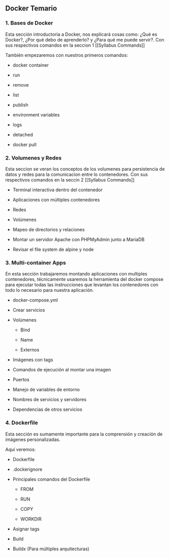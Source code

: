 ## Docker Temario

### 1. Bases de Docker

Esta sección introductoria a Docker, nos explicará cosas como: ¿Qué es Docker?, ¿Por qué debo de aprenderlo? y ¿Para qué me puede servir?. Con sus respectivos comandos en la seccion 1 [[Syllabus Commands]]

También empezaremos con nuestros primeros comandos:

* docker container

* run

* remove

* list

* publish

* environment variables

* logs

* detached

* docker pull

### 2. Volumenes y Redes

Esta seccion se veran los conceptos de los volumenes para persistencia de datos y redes para la comunicacion entre lo contenedores. Con sus respectivos comandos en la seccin 2 [[Syllabus Commands]]

* Terminal interactiva dentro del contenedor

* Aplicaciones con múltiples contenedores

* Redes

* Volúmenes

* Mapeo de directorios y relaciones

* Montar un servidor Apache con PHPMyAdmin junto a MariaDB

* Revisar el file system de alpine y node

### 3. Multi-container Apps

En esta sección trabajaremos montando aplicaciones con multiples contenedores, técnicamente usaremos la herramienta del docker compose para ejecutar todas las instrucciones que levantan los contenedores con todo lo necesario para nuestra aplicación.

* docker-compose.yml

* Crear servicios

* Volúmenes

  * Bind

  * Name

  * Externos

* Imágenes con tags

* Comandos de ejecución al montar una imagen

* Puertos

* Manejo de variables de entorno

* Nombres de servicios y servidores

* Dependencias de otros servicios

### 4. Dockerfile

Esta sección es sumamente importante para la comprensión y creación de imágenes personalizadas.

Aquí veremos:

* Dockerfile

* .dockerignore

* Principales comandos del Dockerfile

  * FROM

  * RUN

  * COPY

  * WORKDIR

* Asignar tags

* Build

* Buildx (Para múltiples arquitecturas)
